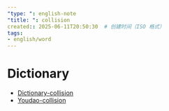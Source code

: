```yaml
---
"type: ": english-note
"title: ": collision
created:: 2025-06-11T20:50:30  # 创建时间（ISO 格式）
tags:
- english/word
---
```


# Dictionary

* [Dictionary-collision](https://www.dictionary.com/browse/collision)
* [Youdao-collision](https://www.youdao.com/result?word=collision&lang=en)